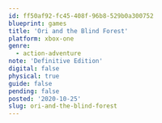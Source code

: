 ```yaml
---
id: ff50af92-fc45-408f-96b8-529b0a300752
blueprint: games
title: 'Ori and the Blind Forest'
platform: xbox-one
genre:
  - action-adventure
note: 'Definitive Edition'
digital: false
physical: true
guide: false
pending: false
posted: '2020-10-25'
slug: ori-and-the-blind-forest
---
```


